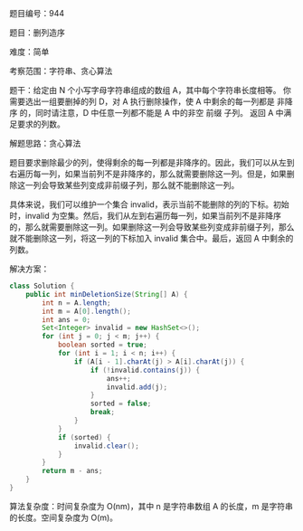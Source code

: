 题目编号：944

题目：删列造序

难度：简单

考察范围：字符串、贪心算法

题干：给定由 N 个小写字母字符串组成的数组 A，其中每个字符串长度相等。 你需要选出一组要删掉的列 D，对 A 执行删除操作，使 A 中剩余的每一列都是 非降序 的，同时请注意，D 中任意一列都不能是 A 中的非空 前缀 子列。 返回 A 中满足要求的列数。

解题思路：贪心算法

题目要求删除最少的列，使得剩余的每一列都是非降序的。因此，我们可以从左到右遍历每一列，如果当前列不是非降序的，那么就需要删除这一列。但是，如果删除这一列会导致某些列变成非前缀子列，那么就不能删除这一列。

具体来说，我们可以维护一个集合 invalid，表示当前不能删除的列的下标。初始时，invalid 为空集。然后，我们从左到右遍历每一列，如果当前列不是非降序的，那么就需要删除这一列。如果删除这一列会导致某些列变成非前缀子列，那么就不能删除这一列，将这一列的下标加入 invalid 集合中。最后，返回 A 中剩余的列数。

解决方案：

```java
class Solution {
    public int minDeletionSize(String[] A) {
        int n = A.length;
        int m = A[0].length();
        int ans = 0;
        Set<Integer> invalid = new HashSet<>();
        for (int j = 0; j < m; j++) {
            boolean sorted = true;
            for (int i = 1; i < n; i++) {
                if (A[i - 1].charAt(j) > A[i].charAt(j)) {
                    if (!invalid.contains(j)) {
                        ans++;
                        invalid.add(j);
                    }
                    sorted = false;
                    break;
                }
            }
            if (sorted) {
                invalid.clear();
            }
        }
        return m - ans;
    }
}
```

算法复杂度：时间复杂度为 O(nm)，其中 n 是字符串数组 A 的长度，m 是字符串的长度。空间复杂度为 O(m)。